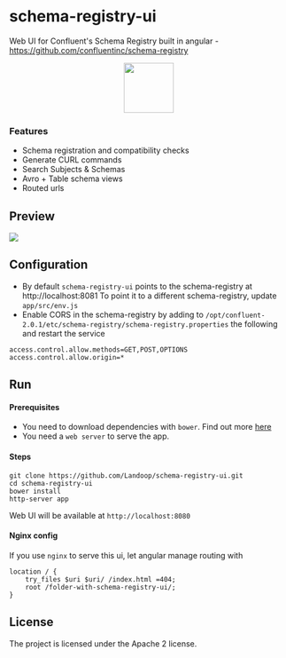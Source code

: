 # schema-registry-ui

Web UI for Confluent's Schema Registry built in angular - https://github.com/confluentinc/schema-registry

<center>
  <a href="http://schema-registry-ui.landoop.com">
    <img src="http://www.sachinghare.com/wp-content/uploads/2013/11/demo-button.jpg" width="90"/>
  </a>
</center>

### Features

* Schema registration and compatibility checks
* Generate CURL commands
* Search Subjects & Schemas
* Avro + Table schema views
* Routed urls

## Preview

<img src="http://landoop.github.io/schema-registry-ui/demo-v0.2.gif">

## Configuration

* By default `schema-registry-ui` points to the schema-registry at http://localhost:8081 To point it to a different schema-registry, update `app/src/env.js`
* Enable CORS in the schema-registry by adding to `/opt/confluent-2.0.1/etc/schema-registry/schema-registry.properties` the following and restart the service

```
access.control.allow.methods=GET,POST,OPTIONS
access.control.allow.origin=*
```

## Run

#### Prerequisites 
* You need to download dependencies with `bower`. Find out more [here](http://bower.io)
* You need a `web server` to serve the app.

#### Steps

    git clone https://github.com/Landoop/schema-registry-ui.git
    cd schema-registry-ui
    bower install
    http-server app

Web UI will be available at `http://localhost:8080`

#### Nginx config

If you use `nginx` to serve this ui, let angular manage routing with

    location / {
        try_files $uri $uri/ /index.html =404;
        root /folder-with-schema-registry-ui/;
    }

## License

The project is licensed under the Apache 2 license.
